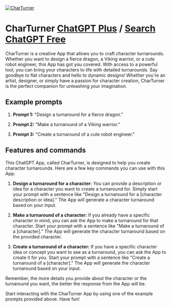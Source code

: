 
[![CharTurner](https://files.oaiusercontent.com/file-RHa4I9dZNqgJaRwzNNGhqsce?se=2123-10-16T11%3A39%3A48Z&sp=r&sv=2021-08-06&sr=b&rscc=max-age%3D31536000%2C%20immutable&rscd=attachment%3B%20filename%3D02a25633-f705-48aa-99fc-5f4cd4472c79.png&sig=9JyDL/f8Bd8Id0Rufqid8DTvfSnZwYKs0%2BJ7odFAm1Y%3D)](https://chat.openai.com/g/g-fxQRd7JpB-charturner)

# CharTurner [ChatGPT Plus](https://chat.openai.com/g/g-fxQRd7JpB-charturner) / [Search ChatGPT Free](https://gptcall.net/index.html#/?search=CharTurner)

CharTurner is a creative App that allows you to craft character turnarounds. Whether you want to design a fierce dragon, a Viking warrior, or a cute robot engineer, this App has got you covered. With access to a powerful tool, you can bring your characters to life with detailed turnarounds. Say goodbye to flat characters and hello to dynamic designs! Whether you're an artist, designer, or simply have a passion for character creation, CharTurner is the perfect companion for unleashing your imagination.

## Example prompts

1. **Prompt 1:** "Design a turnaround for a fierce dragon."

2. **Prompt 2:** "Make a turnaround of a Viking warrior."

3. **Prompt 3:** "Create a turnaround of a cute robot engineer."

## Features and commands

This ChatGPT App, called CharTurner, is designed to help you create character turnarounds. Here are a few key commands you can use with this App:

1. **Design a turnaround for a character:** You can provide a description or idea for a character you want to create a turnaround for. Simply start your prompt with a sentence like "Design a turnaround for a [character description or idea]." The App will generate a character turnaround based on your input.

2. **Make a turnaround of a character:** If you already have a specific character in mind, you can ask the App to make a turnaround for that character. Start your prompt with a sentence like "Make a turnaround of a [character]." The App will generate the character turnaround based on the provided character.

3. **Create a turnaround of a character:** If you have a specific character idea or concept you want to see as a turnaround, you can ask the App to create it for you. Start your prompt with a sentence like "Create a turnaround of a [character]." The App will generate the character turnaround based on your input.

Remember, the more details you provide about the character or the turnaround you want, the better the response from the App will be.

Start interacting with the CharTurner App by using one of the example prompts provided above. Have fun!


